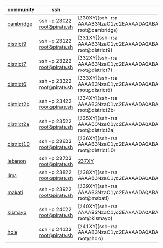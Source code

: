 community|ssh|key
---|---|---
[cambridge](http://pirate.ole.org:23084/apps/_design/bell/MyApp/index.html)|ssh -p 23022 root@pirate.sh|[230XY](ssh-rsa AAAAB3NzaC1yc2EAAAADAQABAAABAQDGu7TNqqo79FtY88596GDVQVca9ZsTPSMB5tMB1k1jJLRmJLZnKlF/sdsBM8pIbzNCEstpykJcJqWx6FykM5xR9+nIHm9qGbIVwvic87F5r7mkSWjCEbHCaBEXDodhdHZCAavXDaOKDj+Cd55cbVzhfXqwxRyPlc2Yc/V3cArcJDZLruMFNnYoFJOW7mLPoqn8/9ev1gXE7Moj9y4yLS+8ZKoQ2jJ/5HgmOQJiJw4m4NkU1pAfktoP1O1qOGUxlkoodoZhZ08udYexPaMMpMQDl1PYU2DCqpaBBcs9lWyY4JShAOsFF8v//EUp7kIqt4hSWFl10mImKsdb2WkRKooL root@cambridge)
[district9](http://pirate.ole.org:23184/apps/_design/bell/MyApp/index.html)|ssh -p 23122 root@pirate.sh|[231XY](ssh-rsa AAAAB3NzaC1yc2EAAAADAQABAAABAQCsLfcCswUjxBLFZnuTpfkeqVp1dH+fsliDBOtxByTY2/xflPy+Upy9XCUUyz7pWZl8PVMfO2m+4CocqT3RCBFe9rLpJ91KHu6fbq/scha8xXZehO8AHNoqHC2tNhELlq+YrHAqzlGBcrbeeoCJ8yByZgmdbh3G1NGRSGFX8UoCBrFGLnIegOvBLYphDlor+Gzf2PzUwuK2Q1voK3eY3C8gqfln4kZJIyKO9DZ5Hh+AZRtWUPLCZIm7VnCDrfw9VzBECP0G/67HXROrHWeLp8Z37gtJYT6VspNd+t0dMXWPsDAdOyefUzBOMzIqiSxeq9qUUbYNL8zm+6q9Qdx1a1gR root@district9)
[district7](http://pirate.ole.org:23284/apps/_design/bell/MyApp/index.html)|ssh -p 23222 root@pirate.sh|[232XY](ssh-rsa AAAAB3NzaC1yc2EAAAADAQABAAABAQC11DKh9SqJfzUVoPtmw2O/V+v7nJQR0WpZruSYmFjCOntnZFzE7FhF+LlGG29Vq2k6zuzL50u32YwX+z85jMoeAleCjEa5yhEeef5wZj7bFtexVG76Iktx3HLfmjSwnoQlSC25l4/jn4Z118/5Fb9+1sTPbbNjX70aFIW3KZNHED70ukUTVvvbdvqHVyEcohcAhKX6BnaPpwFPaEvRFY6z5+4SCxeC9F6SYvbAhXzdA7nQWyMfNseaj4ROHAEvgsCKH8V2ZvWOH2PCQ7/l0QUviNdB0jiwxPwNcZueKqovstcq4kSCqdBnsRpcZwnx5Itkp4lCb5O9z8LCkhEPireB root@district7)
[district6](http://pirate.ole.org:23384/apps/_design/bell/MyApp/index.html)|ssh -p 23322 root@pirate.sh|[233XY](ssh-rsa AAAAB3NzaC1yc2EAAAADAQABAAABAQC0gqBOp6HL6G1eX+MoAK+/+wZTJkEdmegN/+eet21EhiafV1igTdLwRCzqPJzeeDQDjP0jXmNdKscH7IEgcqmfAzmvR2Qr51R8EkpBgaAxB1PN7ZMNhOETb9srx2gr/B3ZqbjJ7/jQ0hvcxPNOYBCA+b/wdsKRCsLb3FgQmomq3MQfx+ppyXKRXGnOpjlH51i86Y5O36Uv9gnzrCpD4HuJp3oPiyTXCioOrC+uI7i8LhXEQ5SkjuoWeGzROweB6WTii6UQJOS+u/UrfxdYBm9SqCeD7F3Pfq3FQIeiaEplknwyUMxIJ5wB8EUPcTGDSScR2xb6NF8Cv9zBkZjVwxM9 root@district6)
[district2b](http://pirate.ole.org:23484/apps/_design/bell/MyApp/index.html)|ssh -p 23422 root@pirate.sh|[234XY](ssh-rsa AAAAB3NzaC1yc2EAAAADAQABAAABAQDQ090zhP/IjVWxCA3ojzKu8BBjA47fn69LmFONk4UR8kT1bBHI+3jS8wStx49Mj+OaeWCbkWjdCwbpj1pYR7TOQwORkmjoDBtasokCaypMrZS5uCPrreDWGQSLxdnxN4T9ZdHwFeWe/DtXzcXXVH1ePDH+6Qh+5OL1repbA4nGIxJ0HYB9LB8H6Eg5shHD9euyeGlG80y1ZOdNVZNkO8JFN+qJMqYwgHqegByl4KYMYTOmd3+XIwzY6OTwa+2AdoLqkcHdur8lbL3hhCHk1TcOiTgIL7MYzLGcFW3GNHqlaFzMkkKQHtNsiCs+2SzxfjfBa8C4OIcJFmqwkpI7tfDF root@district2b)
[district2a](http://pirate.ole.org:23584/apps/_design/bell/MyApp/index.html)|ssh -p 23522 root@pirate.sh|[235XY](ssh-rsa AAAAB3NzaC1yc2EAAAADAQABAAABAQCm0rybnF5yosNMpvV62W9t0ghEm6VvH18vqkwM4pYdt/RF036+GDpXX2WT9vnjCwEbCvktH2QYou9DI/sG/lyZmwgrqjh5qsn0TYnHChWksu7dpcHEVJ1reBPIcCFDTlhjRCXxhwSjqPm7m3e7SAGAcS7KuCfB+iM/xYs6tyDtJG+aZhR7Q6svhgENw4g8DdFhgS1rKJM5pKdQ9p7HgD/3Vbe7ZSL2fpZ7N36lEeE1Ijk1DOMisa6YEs7izrlkivN8mynmveAbH0TaWZjfqgZiDdewjQ9VdaWShIBViLlfBKBOaq/DGxvVaU6j03WdKHOM0vABMhND/d0F/clPdVxL root@district2a)
[district10](http://pirate.ole.org:23684/apps/_design/bell/MyApp/index.html)|ssh -p 23622 root@pirate.sh|[236XY](ssh-rsa AAAAB3NzaC1yc2EAAAADAQABAAABAQDMSKzvrcrL3k43WmuUH4ESbGmxVlokdXvFMokxwa3ixrEIBG2EDnXCNuPevG5FmVFchBudPtU9nKMDihKMU4SWsdgBYwYYI0fT9eSSDQ63tjPT9ewpVEOQSuK7b9xuFoC7rvmSFurS8x81TWoYIN6XQlDifj7aQ4SVcjwsU2OpgerDjByIZaQYQW0wg5jF2R2SYhh9+ns7YJ9P+2k8HV6hJDibTkFMNgs9yXQuwOUKpDSFDhXlGBkZHHDxEexkOwDMpvbYcFYw09aGMcI/M1g0TVk50K1Mhrf3v44OJrFdSQLRRCt2whg6XbQ6/MWPOyIegGfTVbnDD7axfxyUyk09 root@district10)
[lebanon](http://pirate.ole.org:23784/apps/_design/bell/MyApp/index.html)|ssh -p 23722 root@pirate.sh|[237XY](placeholder)
[lima](http://pirate.ole.org:23884/apps/_design/bell/MyApp/index.html)|ssh -p 23822 root@pirate.sh|[238XY](ssh-rsa AAAAB3NzaC1yc2EAAAADAQABAAABAQCvjxJV5hOjjNq2Xg8PURWrzG3sb8QDPBqo9K+xaLPkRK/jbB5NSRzm17Im6RNd/TGH8WK3aJb43qcUHPBafvAYyLA44BTTS7RPCbFcvQ+O+scojK+HZHyo3h5LtAHVcyo8GJ80JuCirPI6Z/1lJdmtui1PAp6iLbiXM1+N7a2fsM9hE5ta7OD8YhvKPImnPz3U9P6DJCil9nIfcu6j6ZqLu2QM7nuG+9knvVOWwB7ES/AH36ffpPx0t57A9hrJwXpVbV/KdTivjGYvaueeT+dwVg7Lu2wrdCm/npWrVupFxFP5PGlLVB1S92ifF6/yP/jS/Ap6CZybndltPzyfmJTf root@lima)
[mabati](http://pirate.ole.org:23984/apps/_design/bell/MyApp/index.html)|ssh -p 23922 root@pirate.sh|[239XY](ssh-rsa AAAAB3NzaC1yc2EAAAADAQABAAABAQDUfrvsJEJ4tZtHuB3pyJxWA8SJPKkjtYFnryNVAzpYcT3RXyWJ36yAaTT09r9l/AFtCkQLivXVmUtm2WpFJ49/1hkTnFn+LfrjR+1dzTbquhFA+nYNHAK4tPVMN9wk0YVNoLWFKMvv+BNjW3WyNBL8Xs0IYFxWkpMkPRZVWpb2R7Jcp8sm20FUz+7c2JhGpeAx/m1h9C6olALzfpj8CQJVNorke9sKGZyOqIPpEyukQfdlW4U0F38IKPszaedh/lqPTanTmECWMV/GrTJbr2KcXcYi3HE+Yw5WUe6AWKRGJsZ6Si1DkwS1BGS7ZrOOX76Tr1X5r7BV24H9EHgblqMn root@mabati)
[kismayo](http://pirate.ole.org:24084/apps/_design/bell/MyApp/index.html)|ssh -p 24022 root@pirate.sh|[240XY](ssh-rsa AAAAB3NzaC1yc2EAAAADAQABAAABAQCol4ZrUqKQVP55tGDQF2nnBJhcDFqZdQom55e9JEPzpUZfPdPj2HqbtNTJSokRRGcvwi7PKFYe11ZmvE/1VPmhusAs9FB/Mt0AKivTRxGTKA8wq+RR/o2Oem8Le1mKC83p2cQpxpoT9Gwqbl1VDeByMs0f1TkfhegeLSdYvXhxwEpcLhwHJBdUlvW7YcXWDjFN4NGEJDlwl9L9o9A02TaC4arbB+WTubiOo/qalgjs1MtP8PUghMwx/LFjpvzeqO2aciGWAZJk5GEZInGoq+UrOkAun5u9U46qa+upSUuqb9+D6E1il7IBdJC7pXO4azZhyIyuLRDhkX1gALX0bt3t root@kismayo)
[hole](http://pirate.ole.org:24184/apps/_design/bell/MyApp/index.html)|ssh -p 24122 root@pirate.sh|[241XY](ssh-rsa AAAAB3NzaC1yc2EAAAADAQABAAABAQDhfFtwtvPSO/1BFIdfM9vdyTAGTcxVD9C/ctUdGOgulcrW1e45b78xJEKRj+a4+P94JQdpFl19vMhO2Uiy1JIlP8HjeWWG1seNYq8bk4vLIwYpqjubcH9Gz3+WmNgPCtXGI7Tkr6NickgTwAbrlDABSNMHeLmfCGOZ0CGkvf7xONjNGWGWbkLkMdV9yq1/t4bF/ok1nrJL3S2PQhHlxxUKUuDGTsEo1wfMYZJaFxvp8sQo/Ta2KJ41xE047aft+UNo0Kj9AhmSqT48ToNI2l8UW11XtPctz3meXvoTAGDKS1R2Bnmt3qyJzLBNwrUe4hmJ6QsLWI3cooVgpz3Kgu0p root@holo)

